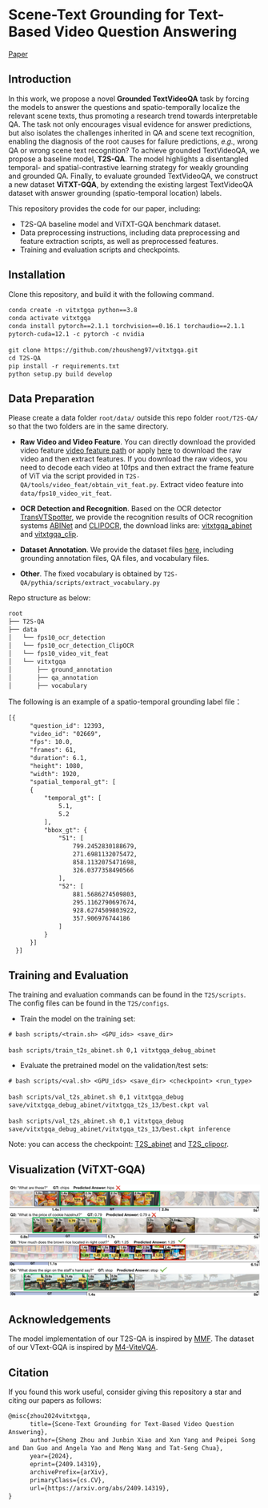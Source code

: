 # Scene-Text Grounding for Text-Based Video Question Answering

[Paper](https://arxiv.org/abs/2409.14319)


## Introduction
In this work, we propose a novel **Grounded TextVideoQA** task by forcing the models to answer the questions and spatio-temporally localize the relevant scene texts, thus promoting a research trend towards interpretable QA. The task not only encourages visual evidence for answer predictions, but also isolates the challenges inherited in QA and scene text recognition, enabling the diagnosis of the root causes for failure predictions, 𝑒.𝑔., wrong QA or wrong scene text recognition? To achieve grounded TextVideoQA, we propose a baseline model, **T2S-QA**. The model highlights a disentangled temporal- and spatial-contrastive learning strategy for weakly grounding and grounded QA. Finally, to evaluate grounded TextVideoQA, we construct a new dataset **ViTXT-GQA**, by extending the existing largest TextVideoQA dataset with answer grounding (spatio-temporal location) labels. 

This repository provides the code for our paper, including:

- T2S-QA baseline model and ViTXT-GQA benchmark dataset.
- Data preprocessing instructions, including data preprocessing and feature extraction scripts, as well as preprocessed features.
- Training and evaluation scripts and checkpoints.


## Installation
Clone this repository, and build it with the following command.

```
conda create -n vitxtgqa python==3.8
conda activate vitxtgqa
conda install pytorch==2.1.1 torchvision==0.16.1 torchaudio==2.1.1 pytorch-cuda=12.1 -c pytorch -c nvidia

git clone https://github.com/zhousheng97/vitxtgqa.git
cd T2S-QA
pip install -r requirements.txt
python setup.py build develop
```

## Data Preparation
Please create a data folder ```root/data/``` outside this repo folder ```root/T2S-QA/``` so that the two folders are in the same directory.

* **Raw Video and Video Feature**.
You can directly download the provided video feature [video feature path](https://drive.google.com/file/d/1v7_0eiGtoDMt5kwz1jsPZ25Bo_8hXNjj/view?usp=drive_link) or apply [here](https://github.com/bytedance/VTVQA) to download the raw video and then extract features. If you download the raw videos, you need to decode each video at 10fps and then extract the frame feature of ViT via the script provided in ```T2S-QA/tools/video_feat/obtain_vit_feat.py```. Extract video feature into ```data/fps10_video_vit_feat```.

* **OCR Detection and Recognition**.
Based on the OCR detector [TransVTSpotter](https://github.com/weijiawu/TransVTSpotter), we provide the recognition results of OCR recognition systems [ABINet](https://github.com/FangShancheng/ABINet) and [CLIPOCR](https://github.com/wzx99/CLIPOCR), the download links are: 
[vitxtgqa_abinet](https://drive.google.com/file/d/1MNgnMgON38iiWbKGMwFVKtuQiorC4UyG/view?usp=drive_link) and [vitxtgqa_clip](https://drive.google.com/file/d/1h3L9CN_Z0ihrmKsNruXf3UnF2rjulXik/view?usp=drive_link).

* **Dataset Annotation**.
We provide the dataset files [here](https://drive.google.com/drive/folders/1JOOifZJOk6pvqHE2MDjpyVi4BcahfKge?usp=drive_link), including grounding annotation files, QA files, and vocabulary files.

* **Other**. The fixed vocabulary is obtained by ```T2S-QA/pythia/scripts/extract_vocabulary.py```

Repo structure as below:
```
root
├── T2S-QA
├── data
│   └── fps10_ocr_detection
│   └── fps10_ocr_detection_ClipOCR
│   └── fps10_video_vit_feat
│   └── vitxtgqa
│       ├── ground_annotation
│       ├── qa_annotation
│       ├── vocabulary
```

The following is an example of a spatio-temporal grounding label  file：
```
[{
      "question_id": 12393,
      "video_id": "02669",
      "fps": 10.0,
      "frames": 61,
      "duration": 6.1,
      "height": 1080,
      "width": 1920,
      "spatial_temporal_gt": [
      {
          "temporal_gt": [
              5.1,
              5.2
          ],
          "bbox_gt": {
              "51": [
                  799.2452830188679,
                  271.6981132075472,
                  858.1132075471698,
                  326.0377358490566
              ],
              "52": [
                  881.5686274509803,
                  295.1162790697674,
                  928.6274509803922,
                  357.906976744186
              ]
          }
      }]
  }]
```

## Training and Evaluation
The training and evaluation commands can be found in the ```T2S/scripts```. The config files can be found in the ```T2S/configs```.

* Train the model on the training set:
```
# bash scripts/<train.sh> <GPU_ids> <save_dir>

bash scripts/train_t2s_abinet.sh 0,1 vitxtgqa_debug_abinet
```

* Evaluate the pretrained model on the validation/test sets:
```
# bash scripts/<val.sh> <GPU_ids> <save_dir> <checkpoint> <run_type>

bash scripts/val_t2s_abinet.sh 0,1 vitxtgqa_debug save/vitxtgqa_debug_abinet/vitxtgqa_t2s_13/best.ckpt val

bash scripts/val_t2s_abinet.sh 0,1 vitxtgqa_debug save/vitxtgqa_debug_abinet/vitxtgqa_t2s_13/best.ckpt inference
```
Note: you can access the checkpoint: [T2S_abinet](https://drive.google.com/file/d/1ye-E9L_9HbHiPDLRCpRYpwLdpyjP339q/view?usp=drive_link) and [T2S_clipocr](https://drive.google.com/file/d/1YjFLcCemcD-KVBqTojVre3YZzHQCnFQK/view?usp=drive_link).

## Visualization (ViTXT-GQA)
<p align="center">
  <img src="https://github.com/zhousheng97/ViTXT-GQA/blob/main/image.png" alt="Visualization">
</p>


## Acknowledgements
The model implementation of our T2S-QA is inspired by [MMF](https://github.com/facebookresearch/mmf).  The dataset of our VText-GQA is inspired by [M4-ViteVQA](https://github.com/bytedance/VTVQA). 

## Citation
If you found this work useful, consider giving this repository a star and citing our papers as follows:

```
@misc{zhou2024vitxtgqa,
      title={Scene-Text Grounding for Text-Based Video Question Answering}, 
      author={Sheng Zhou and Junbin Xiao and Xun Yang and Peipei Song and Dan Guo and Angela Yao and Meng Wang and Tat-Seng Chua},
      year={2024},
      eprint={2409.14319},
      archivePrefix={arXiv},
      primaryClass={cs.CV},
      url={https://arxiv.org/abs/2409.14319}, 
}
```
